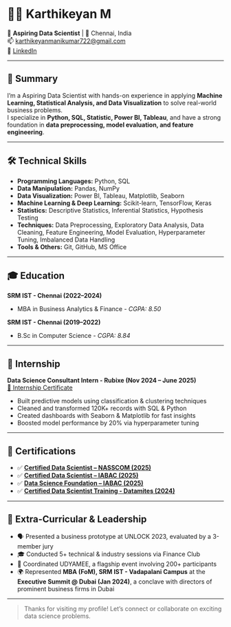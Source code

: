 # 👨‍💻 Karthikeyan M 

🎯 **Aspiring Data Scientist** | 📍 Chennai, India  
📫 karthikeyanmanikumar722@gmail.com                         
🔗 [LinkedIn](https://www.linkedin.com/in/karthikeyan-manikumar/)

---

## 🧠 Summary

I’m a Aspiring Data Scientist with hands-on experience in applying **Machine Learning, Statistical Analysis, and Data Visualization** to solve real-world business problems.  
I specialize in **Python, SQL, Statistic, Power BI, Tableau**, and have a strong foundation in **data preprocessing, model evaluation, and feature engineering**.

---

## 🛠️ Technical Skills

- **Programming Languages:** Python, SQL
- **Data Manipulation:** Pandas, NumPy
- **Data Visualization:** Power BI, Tableau, Matplotlib, Seaborn 
- **Machine Learning & Deep Learning:** Scikit-learn, TensorFlow, Keras
- **Statistics:** Descriptive Statistics, Inferential Statistics, Hypothesis Testing
- **Techniques:** Data Preprocessing, Exploratory Data Analysis, Data Cleaning, Feature Engineering, Model Evaluation, Hyperparameter Tuning, Imbalanced Data Handling
- **Tools & Others:** Git, GitHub, MS Office
  
---

## 🎓 Education

 **SRM IST - Chennai (2022–2024)**  
- MBA in Business Analytics & Finance - *CGPA: 8.50*

 **SRM IST - Chennai (2019–2022)**  
- B.Sc in Computer Science - *CGPA: 8.84*

---

## 🏢 Internship

**Data Science Consultant Intern - Rubixe (Nov 2024 – June 2025)**  
[📜 Internship Certificate](https://s3uploadobject.s3.amazonaws.com/erp_webinar_certificate/erp_enroll_certificate/RX1754572132.pdf )
- Built predictive models using classification & clustering techniques  
- Cleaned and transformed 120K+ records with SQL & Python  
- Created dashboards with Seaborn & Matplotlib for fast insights  
- Boosted model performance by 20% via hyperparameter tuning  

---

## 🏅 Certifications

- ✅ [**Certified Data Scientist – NASSCOM (2025)**](https://fsp-assessment-certificates.s3.ap-southeast-1.amazonaws.com/%27/s3/buckets/fsp-assessment-certificates%27/Karthikeyan%2BM_7wqhli5bls.pdf.pdf)   
- ✅ [**Certified Data Scientist – IABAC (2025)**](https://drive.google.com/file/d/1o5Zr2zjjnFX6ACRbP6eXZqNKdhmaJra9/view)  
- ✅ [**Data Science Foundation – IABAC (2025)**](https://drive.google.com/file/d/1A2y9VkqoEpTISSY5PVIeZq6X-yH1hSLj/view)  
- ✅ [**Certified Data Scientist Training - Datamites (2024)**](https://s3uploadobject.s3.amazonaws.com/erp_webinar_certificate/erp_enroll_certificate/COCMPL25021717397761988580.pdf)  

---

## 🧩 Extra-Curricular & Leadership  

- 🗣️ Presented a business prototype at UNLOCK 2023, evaluated by a 3-member jury 
- 🎓 Conducted 5+ technical & industry sessions via Finance Club  
- 🎉 Coordinated UDYAMEE, a flagship event involving 200+ participants  
- 🌍 Represented **MBA (FoM), SRM IST - Vadapalani Campus** at the **Executive Summit @ Dubai (Jan 2024)**, a conclave with directors of prominent business firms in Dubai  

---

> Thanks for visiting my profile! Let’s connect or collaborate on exciting data science problems.
